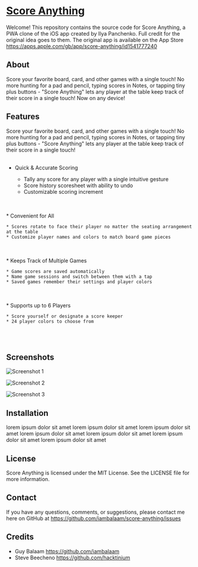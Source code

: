 # [Score Anything](https://iambalaam.github.io/score-anything/)

Welcome! This repository contains the source code for Score Anything, a PWA clone of the iOS app created by Ilya Panchenko. Full credit for the original idea goes to them. The original app is available on the App Store https://apps.apple.com/gb/app/score-anything/id1541777240

## About

Score your favorite board, card, and other games with a single touch! No more hunting for a pad and pencil, typing scores in Notes, or tapping tiny plus buttons - "Score Anything" lets any player at the table keep track of their score in a single touch! Now on any device!

## Features

Score your favorite board, card, and other games with a single touch! No more hunting for a pad and pencil, typing scores in Notes, or tapping tiny plus buttons - "Score Anything" lets any player at the table keep track of their score in a single touch!
<br/>
<br/>
* Quick & Accurate Scoring

    * Tally any score for any player with a single intuitive gesture
    * Score history scoresheet with ability to undo
    * Customizable scoring increment
<br/>
<br/>
* Convenient for All

    * Scores rotate to face their player no matter the seating arrangement at the table
    * Customize player names and colors to match board game pieces
<br/>
<br/>
* Keeps Track of Multiple Games

    * Game scores are saved automatically
    * Name game sessions and switch between them with a tap
    * Saved games remember their settings and player colors
<br/>
<br/>
* Supports up to 6 Players

    * Score yourself or designate a score keeper
    * 24 player colors to choose from
<br/>
<br/>

## Screenshots

![Screenshot 1](https://raw.githubusercontent.com/iambalaam/score-anything/main/screenshots/1.png)

![Screenshot 2](https://raw.githubusercontent.com/iambalaam/score-anything/main/screenshots/2.png)

![Screenshot 3](https://raw.githubusercontent.com/iambalaam/score-anything/main/screenshots/3.png)


## Installation

lorem ipsum dolor sit amet lorem ipsum dolor sit amet lorem ipsum dolor sit amet lorem ipsum dolor sit amet lorem ipsum dolor sit amet lorem ipsum dolor sit amet 
lorem ipsum dolor sit amet
## License

Score Anything is licensed under the MIT License. See the LICENSE file for more information.

## Contact

If you have any questions, comments, or suggestions, please contact me here on GitHub at https://github.com/iambalaam/score-anything/issues

## Credits

* Guy Balaam https://github.com/iambalaam
* Steve Beecheno https://github.com/hacktinium
